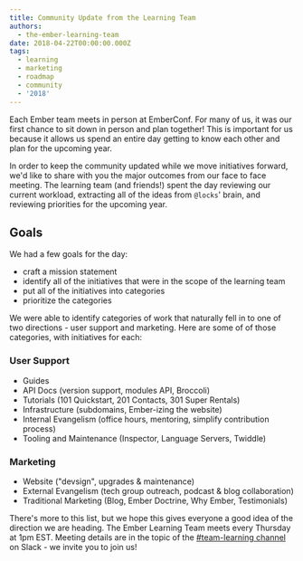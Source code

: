```yaml
---
title: Community Update from the Learning Team
authors:
  - the-ember-learning-team
date: 2018-04-22T00:00:00.000Z
tags:
  - learning
  - marketing
  - roadmap
  - community
  - '2018'
---
```



Each Ember team meets in person at EmberConf. For many of us, it was our first chance to sit down in person and plan together! This is important for us because it allows us spend an entire day getting to know each other and plan for the upcoming year.

In order to keep the community updated while we move initiatives forward, we'd like to share with you the major outcomes from our face to face meeting. The learning team (and friends!) spent the day reviewing our current workload, extracting all of the ideas from `@locks`' brain, and reviewing priorities for the upcoming year.

## Goals

We had a few goals for the day:

- craft a mission statement
- identify all of the initiatives that were in the scope of the learning team
- put all of the initiatives into categories
- prioritize the categories

We were able to identify categories of work that naturally fell in to one of two directions - user support and marketing. Here are some of of those categories, with initiatives for each:

### User Support

- Guides
- API Docs (version support, modules API, Broccoli)
- Tutorials (101 Quickstart, 201 Contacts, 301 Super Rentals)
- Infrastructure (subdomains, Ember-izing the website)
- Internal Evangelism (office hours, mentoring, simplify contribution process)
- Tooling and Maintenance (Inspector, Language Servers, Twiddle)

### Marketing

- Website ("devsign", upgrades & maintenance)
- External Evangelism (tech group outreach, podcast & blog collaboration)
- Traditional Marketing (Blog, Ember Doctrine, Why Ember, Testimonials)

There's more to this list, but we hope this gives everyone a good idea of the direction we are heading. The Ember Learning Team meets every Thursday at 1pm EST. Meeting details are in the topic of the [#team-learning channel](https://embercommunity.slack.com/messages/C04KG57CF/) on Slack - we invite you to join us!
